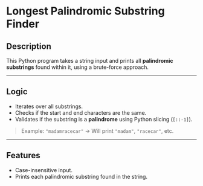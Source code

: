 # Longest Palindromic Substring Finder

## Description

This Python program takes a string input and prints all **palindromic substrings** found within it, using a brute-force approach.

---

## Logic

- Iterates over all substrings.
- Checks if the start and end characters are the same.
- Validates if the substring is a **palindrome** using Python slicing (`[::-1]`).

> Example: `"madamracecar"` → Will print `"madam"`, `"racecar"`, etc.

---
## Features

- Case-insensitive input.
- Prints each palindromic substring found in the string.